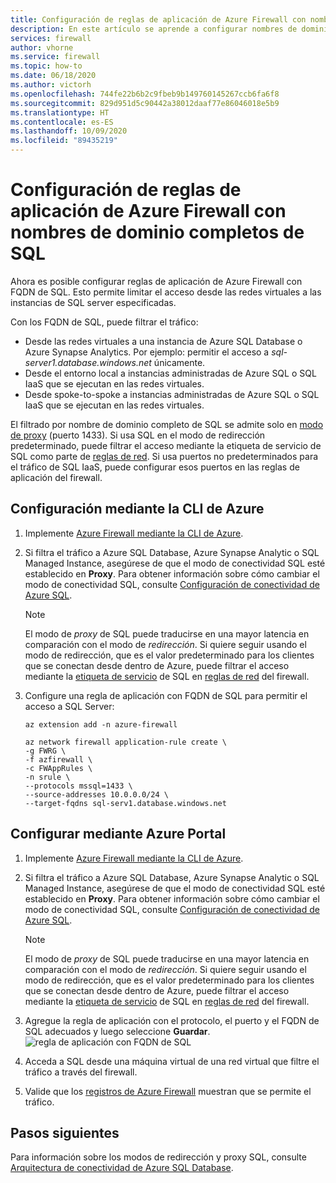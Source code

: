 ```yaml
---
title: Configuración de reglas de aplicación de Azure Firewall con nombres de dominio completos de SQL
description: En este artículo se aprende a configurar nombres de dominio completos (FQDN) de SQL en reglas de aplicación de Azure Firewall.
services: firewall
author: vhorne
ms.service: firewall
ms.topic: how-to
ms.date: 06/18/2020
ms.author: victorh
ms.openlocfilehash: 744fe22b6b2c9fbeb9b149760145267ccb6fa6f8
ms.sourcegitcommit: 829d951d5c90442a38012daaf77e86046018e5b9
ms.translationtype: HT
ms.contentlocale: es-ES
ms.lasthandoff: 10/09/2020
ms.locfileid: "89435219"
---
```

# <a name="configure-azure-firewall-application-rules-with-sql-fqdns"></a>Configuración de reglas de aplicación de Azure Firewall con nombres de dominio completos de SQL

Ahora es posible configurar reglas de aplicación de Azure Firewall con FQDN de SQL. Esto permite limitar el acceso desde las redes virtuales a las instancias de SQL server especificadas.

Con los FQDN de SQL, puede filtrar el tráfico:

- Desde las redes virtuales a una instancia de Azure SQL Database o Azure Synapse Analytics. Por ejemplo: permitir el acceso a *sql-server1.database.windows.net* únicamente.
- Desde el entorno local a instancias administradas de Azure SQL o SQL IaaS que se ejecutan en las redes virtuales.
- Desde spoke-to-spoke a instancias administradas de Azure SQL o SQL IaaS que se ejecutan en las redes virtuales.

El filtrado por nombre de dominio completo de SQL se admite solo en [modo de proxy](https://docs.microsoft.com/azure/sql-database/sql-database-connectivity-architecture#connection-policy) (puerto 1433). Si usa SQL en el modo de redirección predeterminado, puede filtrar el acceso mediante la etiqueta de servicio de SQL como parte de [reglas de red](features.md#network-traffic-filtering-rules).
Si usa puertos no predeterminados para el tráfico de SQL IaaS, puede configurar esos puertos en las reglas de aplicación del firewall.

## <a name="configure-using-azure-cli"></a>Configuración mediante la CLI de Azure

1. Implemente [Azure Firewall mediante la CLI de Azure](deploy-cli.md).
2. Si filtra el tráfico a Azure SQL Database, Azure Synapse Analytic o SQL Managed Instance, asegúrese de que el modo de conectividad SQL esté establecido en **Proxy**. Para obtener información sobre cómo cambiar el modo de conectividad SQL, consulte [Configuración de conectividad de Azure SQL](https://docs.microsoft.com/azure/sql-database/sql-database-connectivity-settings#change-connection-policy-via-azure-cli).

   > [!NOTE]
   > El modo de *proxy* de SQL puede traducirse en una mayor latencia en comparación con el modo de *redirección*. Si quiere seguir usando el modo de redirección, que es el valor predeterminado para los clientes que se conectan desde dentro de Azure, puede filtrar el acceso mediante la [etiqueta de servicio](service-tags.md) de SQL en [reglas de red](tutorial-firewall-deploy-portal.md#configure-a-network-rule) del firewall.

3. Configure una regla de aplicación con FQDN de SQL para permitir el acceso a SQL Server:

   ```azurecli
   az extension add -n azure-firewall

   az network firewall application-rule create \
   -g FWRG \
   -f azfirewall \
   -c FWAppRules \
   -n srule \
   --protocols mssql=1433 \
   --source-addresses 10.0.0.0/24 \
   --target-fqdns sql-serv1.database.windows.net
   ```

## <a name="configure-using-the-azure-portal"></a>Configurar mediante Azure Portal
1. Implemente [Azure Firewall mediante la CLI de Azure](deploy-cli.md).
2. Si filtra el tráfico a Azure SQL Database, Azure Synapse Analytic o SQL Managed Instance, asegúrese de que el modo de conectividad SQL esté establecido en **Proxy**. Para obtener información sobre cómo cambiar el modo de conectividad SQL, consulte [Configuración de conectividad de Azure SQL](https://docs.microsoft.com/azure/sql-database/sql-database-connectivity-settings#change-connection-policy-via-azure-cli).  

   > [!NOTE]
   > El modo de *proxy* de SQL puede traducirse en una mayor latencia en comparación con el modo de *redirección*. Si quiere seguir usando el modo de redirección, que es el valor predeterminado para los clientes que se conectan desde dentro de Azure, puede filtrar el acceso mediante la [etiqueta de servicio](service-tags.md) de SQL en [reglas de red](tutorial-firewall-deploy-portal.md#configure-a-network-rule) del firewall.
3. Agregue la regla de aplicación con el protocolo, el puerto y el FQDN de SQL adecuados y luego seleccione **Guardar**.
   ![regla de aplicación con FQDN de SQL](media/sql-fqdn-filtering/application-rule-sql.png)
4. Acceda a SQL desde una máquina virtual de una red virtual que filtre el tráfico a través del firewall. 
5. Valide que los [registros de Azure Firewall](log-analytics-samples.md) muestran que se permite el tráfico.

## <a name="next-steps"></a>Pasos siguientes

Para información sobre los modos de redirección y proxy SQL, consulte [Arquitectura de conectividad de Azure SQL Database](../azure-sql/database/connectivity-architecture.md).